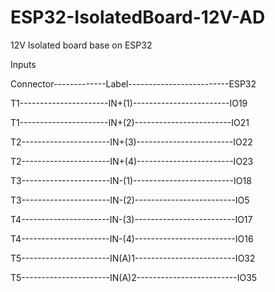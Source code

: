 # ESP32-IsolatedBoard-12V-AD
12V Isolated board base on ESP32

Inputs

Connector-------------Label-------------------------ESP32


T1----------------------IN+(1)------------------------IO19

T1----------------------IN+(2)------------------------IO21

T2----------------------IN+(3)------------------------IO22

T2----------------------IN+(4)------------------------IO23

T3----------------------IN-(1)-------------------------IO18

T3----------------------IN-(2)-------------------------IO5

T4----------------------IN-(3)-------------------------IO17

T4----------------------IN-(4)-------------------------IO16

T5----------------------IN(A)1-------------------------IO32

T5----------------------IN(A)2-------------------------IO35

